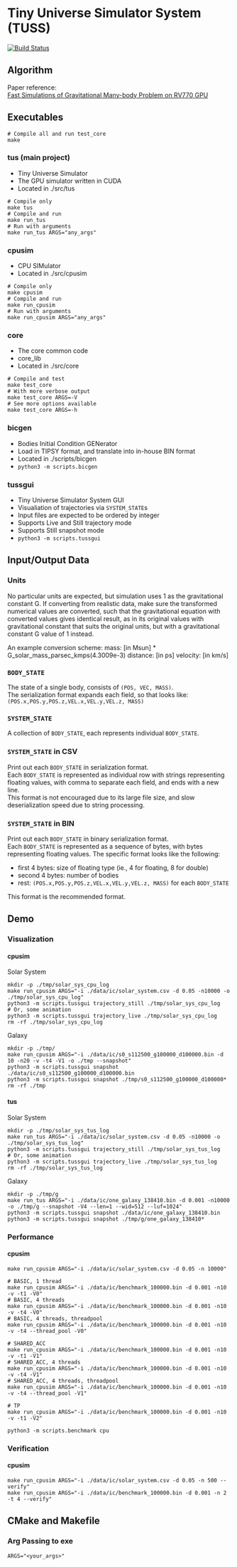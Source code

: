 # Tiny Universe Simulator System (TUSS)

[![Build Status][actions-badge]][actions-url]

[actions-badge]: https://github.com/qsnsidney/tuss/actions/workflows/makefile-src.yml/badge.svg
[actions-url]: https://github.com/qsnsidney/tuss/actions?query=workflow%3Amakefile-src


## Algorithm
Paper reference:  
[Fast Simulations of Gravitational Many-body Problem on RV770 GPU](https://arxiv.org/pdf/0904.3659.pdf)


## Executables
```
# Compile all and run test_core
make
```

### tus (main project)
- Tiny Universe Simulator
- The GPU simulator written in CUDA
- Located in ./src/tus
```
# Compile only
make tus
# Compile and run
make run_tus
# Run with arguments
make run_tus ARGS="any_args"
```

### cpusim
- CPU SIMulator
- Located in ./src/cpusim
```
# Compile only
make cpusim
# Compile and run
make run_cpusim
# Run with arguments
make run_cpusim ARGS="any_args"
```

### core
- The core common code
- core_lib
- Located in ./src/core
```
# Compile and test
make test_core
# With more verbose output
make test_core ARGS=-V
# See more options available
make test_core ARGS=-h
```

### bicgen
- Bodies Initial Condition GENerator
- Load in TIPSY format, and translate into in-house BIN format
- Located in ./scripts/bicgen
- `python3 -m scripts.bicgen`

### tussgui
- Tiny Universe Simulator System GUI
- Visualiation of trajectories via `SYSTEM_STATE`s
- Input files are expected to be ordered by integer
- Supports Live and Still trajectory mode
- Supports Still snapshot mode
- `python3 -m scripts.tussgui`


## Input/Output Data

### Units
No particular units are expected, but simulation uses 1 as the gravitational constant G.
If converting from realistic data, make sure the transformed numerical values are converted,
such that the gravitational equation with converted values gives identical result, 
as in its original values with gravitational constant that suits the original units, 
but with a gravitational constant G value of 1 instead.

An example conversion scheme:
mass: [in Msun] * G_solar_mass_parsec_kmps(4.3009e-3)
distance: [in ps]
velocity: [in km/s]

### `BODY_STATE`
The state of a single body, consists of `(POS, VEC, MASS)`.  
The serialization format expands each field, so that looks like:
`(POS.x,POS.y,POS.z,VEL.x,VEL.y,VEL.z, MASS)`

### `SYSTEM_STATE`
A collection of `BODY_STATE`, each represents individual `BODY_STATE`.

### `SYSTEM_STATE` in CSV
Print out each `BODY_STATE` in serialization format.  
Each `BODY_STATE` is represented as individual row with strings representing floating values, with comma to separate each field, and ends with a new line.  
This format is not encouraged due to its large file size, and slow deserialization speed due to string processing.

### `SYSTEM_STATE` in BIN
Print out each `BODY_STATE` in binary serialization format.  
Each `BODY_STATE` is represented as a sequence of bytes, with bytes representing floating values.
The specific format looks like the following:
- first 4 bytes: size of floating type (ie., 4 for floating, 8 for double)
- second 4 bytes: number of bodies
- rest: `(POS.x,POS.y,POS.z,VEL.x,VEL.y,VEL.z, MASS)` for each `BODY_STATE`
  
This format is the recommended format.


## Demo

### Visualization

#### cpusim
Solar System
```
mkdir -p ./tmp/solar_sys_cpu_log
make run_cpusim ARGS="-i ./data/ic/solar_system.csv -d 0.05 -n10000 -o ./tmp/solar_sys_cpu_log"
python3 -m scripts.tussgui trajectory_still ./tmp/solar_sys_cpu_log
# Or, some animation
python3 -m scripts.tussgui trajectory_live ./tmp/solar_sys_cpu_log
rm -rf ./tmp/solar_sys_cpu_log
```

Galaxy
```
mkdir -p ./tmp/
make run_cpusim ARGS="-i ./data/ic/s0_s112500_g100000_d100000.bin -d 10 -n20 -v -t4 -V1 -o ./tmp --snapshot"
python3 -m scripts.tussgui snapshot ./data/ic/s0_s112500_g100000_d100000.bin
python3 -m scripts.tussgui snapshot ./tmp/s0_s112500_g100000_d100000*
rm -rf ./tmp
```

#### tus
Solar System
```
mkdir -p ./tmp/solar_sys_tus_log
make run_tus ARGS="-i ./data/ic/solar_system.csv -d 0.05 -n10000 -o ./tmp/solar_sys_tus_log"
python3 -m scripts.tussgui trajectory_still ./tmp/solar_sys_tus_log
# Or, some animation
python3 -m scripts.tussgui trajectory_live ./tmp/solar_sys_tus_log
rm -rf ./tmp/solar_sys_tus_log
```

Galaxy
```
mkdir -p ./tmp/g
make run_tus ARGS="-i ./data/ic/one_galaxy_138410.bin -d 0.001 -n10000 -o ./tmp/g --snapshot -V4 --len=1 --wid=512 --luf=1024"
python3 -m scripts.tussgui snapshot ./data/ic/one_galaxy_138410.bin
python3 -m scripts.tussgui snapshot ./tmp/g/one_galaxy_138410*
```

### Performance

#### cpusim
```
make run_cpusim ARGS="-i ./data/ic/solar_system.csv -d 0.05 -n 10000"

# BASIC, 1 thread
make run_cpusim ARGS="-i ./data/ic/benchmark_100000.bin -d 0.001 -n10 -v -t1 -V0"
# BASIC, 4 threads
make run_cpusim ARGS="-i ./data/ic/benchmark_100000.bin -d 0.001 -n10 -v -t4 -V0"
# BASIC, 4 threads, threadpool
make run_cpusim ARGS="-i ./data/ic/benchmark_100000.bin -d 0.001 -n10 -v -t4 --thread_pool -V0"

# SHARED_ACC
make run_cpusim ARGS="-i ./data/ic/benchmark_100000.bin -d 0.001 -n10 -v -t1 -V1"
# SHARED_ACC, 4 threads
make run_cpusim ARGS="-i ./data/ic/benchmark_100000.bin -d 0.001 -n10 -v -t4 -V1"
# SHARED_ACC, 4 threads, threadpool
make run_cpusim ARGS="-i ./data/ic/benchmark_100000.bin -d 0.001 -n10 -v -t4 --thread_pool -V1"

# TP
make run_cpusim ARGS="-i ./data/ic/benchmark_100000.bin -d 0.001 -n10 -v -t1 -V2"
```

```
python3 -m scripts.benchmark cpu
```

### Verification

#### cpusim
```
make run_cpusim ARGS="-i ./data/ic/solar_system.csv -d 0.05 -n 500 --verify"
make run_cpusim ARGS="-i ./data/ic/benchmark_100000.bin -d 0.001 -n 2 -t 4 --verify"
```

## CMake and Makefile

### Arg Passing to exe
```
ARGS="<your_args>"
```